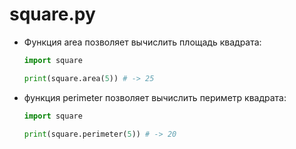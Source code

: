 # square.py
- Функция area позволяет вычислить площадь квадрата:
    ```python
  import square
  
  print(square.area(5)) # -> 25
    ```
- функция perimeter позволяет вычислить периметр квадрата:
    ```python
  import square
  
  print(square.perimeter(5)) # -> 20
    ```